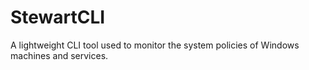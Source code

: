 # StewartCLI
A lightweight CLI tool used to monitor the system policies of Windows machines and services.
